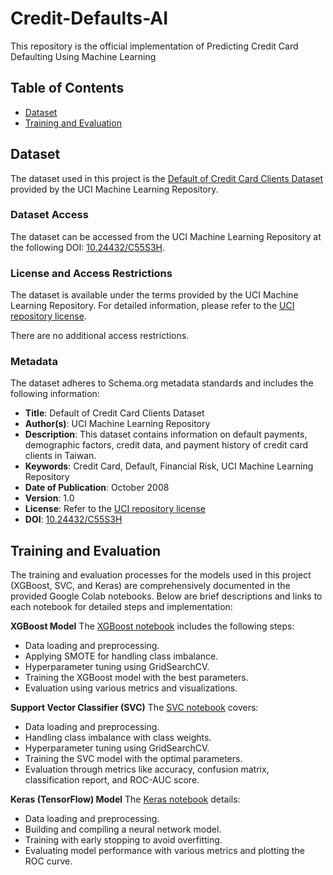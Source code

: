 # Credit-Defaults-AI
This repository is the official implementation of Predicting Credit Card Defaulting Using Machine Learning

## Table of Contents
- [Dataset](#dataset)
- [Training and Evaluation](#training-and-evaluation)
## Dataset

The dataset used in this project is the [Default of Credit Card Clients Dataset](https://archive.ics.uci.edu/ml/datasets/default+of+credit+card+clients) provided by the UCI Machine Learning Repository.

### Dataset Access

The dataset can be accessed from the UCI Machine Learning Repository at the following DOI: [10.24432/C55S3H](https://doi.org/10.24432/C55S3H).

### License and Access Restrictions

The dataset is available under the terms provided by the UCI Machine Learning Repository. For detailed information, please refer to the [UCI repository license](https://archive.ics.uci.edu/ml/datasets/default+of+credit+card+clients#license).

There are no additional access restrictions.

### Metadata

The dataset adheres to Schema.org metadata standards and includes the following information:
- **Title**: Default of Credit Card Clients Dataset
- **Author(s)**: UCI Machine Learning Repository
- **Description**: This dataset contains information on default payments, demographic factors, credit data, and payment history of credit card clients in Taiwan.
- **Keywords**: Credit Card, Default, Financial Risk, UCI Machine Learning Repository
- **Date of Publication**: October 2008
- **Version**: 1.0
- **License**: Refer to the [UCI repository license](https://archive.ics.uci.edu/ml/datasets/default+of+credit+card+clients#license)
- **DOI**: [10.24432/C55S3H](https://doi.org/10.24432/C55S3H)

## Training and Evaluation 

The training and evaluation processes for the models used in this project (XGBoost, SVC, and Keras) are comprehensively documented in the provided Google Colab notebooks. Below are brief descriptions and links to each notebook for detailed steps and implementation:

**XGBoost Model**
The [XGBoost notebook](https://github.com/Boxika/Credit-Defaults-AI/blob/main/Notebooks/XGBoost_Train_and_Evaluate.ipynb) includes the following steps:

- Data loading and preprocessing.
- Applying SMOTE for handling class imbalance.
- Hyperparameter tuning using GridSearchCV.
- Training the XGBoost model with the best parameters.
- Evaluation using various metrics and visualizations.

**Support Vector Classifier (SVC)**
The [SVC notebook](https://github.com/Boxika/Credit-Defaults-AI/blob/main/Notebooks/Support_Vector_Classification_Train_and_Evaluate.ipynb) covers:

- Data loading and preprocessing.
- Handling class imbalance with class weights.
- Hyperparameter tuning using GridSearchCV.
- Training the SVC model with the optimal parameters.
- Evaluation through metrics like accuracy, confusion matrix, classification report, and ROC-AUC score.

**Keras (TensorFlow) Model**
The [Keras notebook](https://github.com/Boxika/Credit-Defaults-AI/blob/main/Notebooks/Keras_Train_and_Evaluate.ipynb) details:

- Data loading and preprocessing.
- Building and compiling a neural network model.
- Training with early stopping to avoid overfitting.
- Evaluating model performance with various metrics and plotting the ROC curve.

